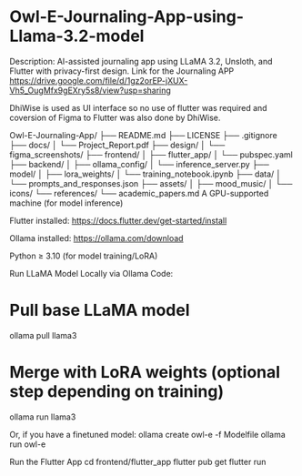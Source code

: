 # Owl-E-Journaling-App-using-Llama-3.2-model
Description: AI-assisted journaling app using LLaMA 3.2, Unsloth, and Flutter with privacy-first design.
Link for the Journaling APP
https://drive.google.com/file/d/1gz2orEP-jXUX-Vh5_OugMfx9gEXry5s8/view?usp=sharing

DhiWise is used as UI interface so no use of flutter was required and coversion of Figma to Flutter was also done by DhiWise.

Owl-E-Journaling-App/
├── README.md
├── LICENSE
├── .gitignore
├── docs/
│   └── Project_Report.pdf
├── design/
│   └── figma_screenshots/
├── frontend/
│   ├── flutter_app/
│   └── pubspec.yaml
├── backend/
│   ├── ollama_config/
│   └── inference_server.py
├── model/
│   ├── lora_weights/
│   └── training_notebook.ipynb
├── data/
│   └── prompts_and_responses.json
├── assets/
│   ├── mood_music/
│   └── icons/
└── references/
    └── academic_papers.md
A GPU-supported machine (for model inference)

Flutter installed: https://docs.flutter.dev/get-started/install

Ollama installed: https://ollama.com/download

Python ≥ 3.10 (for model training/LoRA)

 Run LLaMA Model Locally via Ollama
 Code:
 # Pull base LLaMA model
ollama pull llama3

# Merge with LoRA weights (optional step depending on training)
ollama run llama3

Or, if you have a finetuned model:
ollama create owl-e -f Modelfile
ollama run owl-e

 Run the Flutter App
cd frontend/flutter_app
flutter pub get
flutter run
